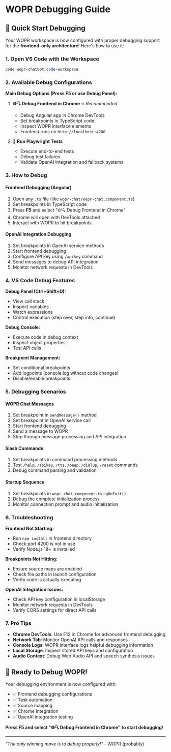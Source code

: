 # WOPR Debugging Guide

## 🚀 Quick Start Debugging

Your WOPR workspace is now configured with proper debugging support for the **frontend-only architecture**! Here's how to use it:

### 1. Open VS Code with the Workspace

```powershell
code wopr-chatbot.code-workspace
```

### 2. Available Debug Configurations

**Main Debug Options (Press F5 or use Debug Panel):**

1. **🌐🔍 Debug Frontend in Chrome** ⭐ *Recommended*
   - Debug Angular app in Chrome DevTools
   - Set breakpoints in TypeScript code
   - Inspect WOPR interface elements
   - Frontend runs on `http://localhost:4200`

2. **🧪 Run Playwright Tests**
   - Execute end-to-end tests
   - Debug test failures
   - Validate OpenAI integration and fallback systems

### 3. How to Debug

#### Frontend Debugging (Angular)

1. Open any `.ts` file (like `wopr-chat/wopr-chat.component.ts`)
2. Set breakpoints in TypeScript code
3. Press **F5** and select "🌐🔍 Debug Frontend in Chrome"
4. Chrome will open with DevTools attached
5. Interact with WOPR to hit breakpoints

#### OpenAI Integration Debugging

1. Set breakpoints in OpenAI service methods
2. Start frontend debugging
3. Configure API key using `/apikey` command
4. Send messages to debug API integration
5. Monitor network requests in DevTools

### 4. VS Code Debug Features

**Debug Panel (Ctrl+Shift+D):**

- View call stack
- Inspect variables
- Watch expressions
- Control execution (step over, step into, continue)

**Debug Console:**

- Execute code in debug context
- Inspect object properties
- Test API calls

**Breakpoint Management:**

- Set conditional breakpoints
- Add logpoints (console.log without code changes)
- Disable/enable breakpoints

### 5. Debugging Scenarios

#### WOPR Chat Messages

1. Set breakpoint in `sendMessage()` method
2. Set breakpoint in OpenAI service call
3. Start frontend debugging
4. Send a message to WOPR
5. Step through message processing and API integration

#### Slash Commands

1. Set breakpoints in command processing methods
2. Test `/help`, `/apikey`, `/tts`, `/beep`, `/dialup`, `/reset` commands
3. Debug command parsing and validation

#### Startup Sequence

1. Set breakpoints in `wopr-chat.component.ts` `ngOnInit()`
2. Debug the complete initialization process
3. Monitor connection prompt and audio initialization

### 6. Troubleshooting

**Frontend Not Starting:**

- Run `npm install` in frontend directory
- Check port 4200 is not in use
- Verify Node.js 18+ is installed

**Breakpoints Not Hitting:**

- Ensure source maps are enabled
- Check file paths in launch configuration
- Verify code is actually executing

**OpenAI Integration Issues:**

- Check API key configuration in localStorage
- Monitor network requests in DevTools
- Verify CORS settings for direct API calls

### 7. Pro Tips

- **Chrome DevTools**: Use F12 in Chrome for advanced frontend debugging
- **Network Tab**: Monitor OpenAI API calls and responses
- **Console Logs**: WOPR interface logs helpful debugging information
- **Local Storage**: Inspect stored API keys and configuration
- **Audio Context**: Debug Web Audio API and speech synthesis issues

## 🎯 Ready to Debug WOPR!

Your debugging environment is now configured with:

- ✅ Frontend debugging configurations
- ✅ Task automation
- ✅ Source mapping
- ✅ Chrome integration
- ✅ OpenAI integration testing

**Press F5 and select "🌐🔍 Debug Frontend in Chrome" to start debugging!**

---

*"The only winning move is to debug properly!"* - WOPR (probably)